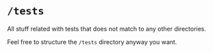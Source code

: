 # `/tests`

All stuff related with tests that does not match to any other directories.

Feel free to structure the `/tests` directory anyway you want.
